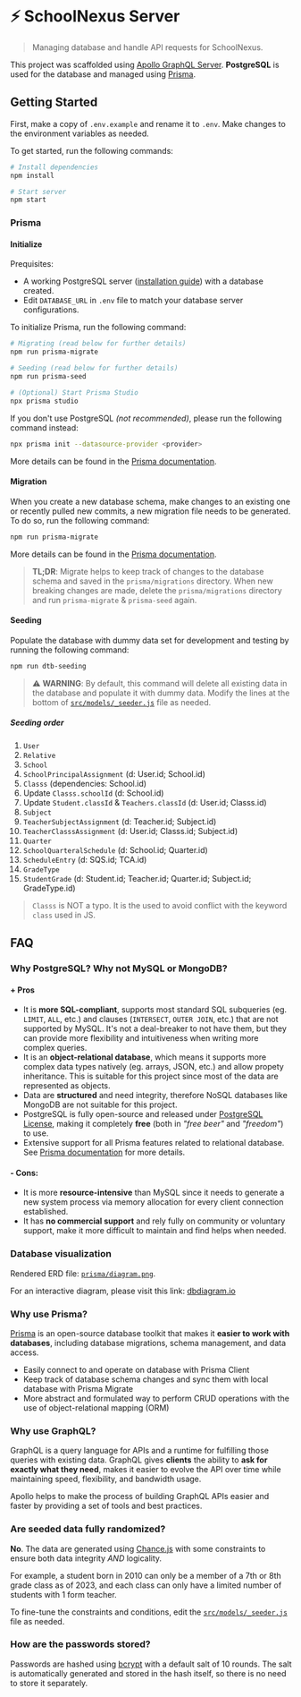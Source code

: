 # :zap: SchoolNexus Server

> Managing database and handle API requests for SchoolNexus.

This project was scaffolded using [Apollo GraphQL Server](https://www.apollographql.com/docs/apollo-server). **PostgreSQL** is used for the database and managed using [Prisma](https://www.prisma.io/).

## Getting Started

First, make a copy of `.env.example` and rename it to `.env`. Make changes to the environment variables as needed.

To get started, run the following commands:

```bash
# Install dependencies
npm install

# Start server
npm start
```

### Prisma

#### Initialize

Prequisites:

-   A working PostgreSQL server ([installation guide](https://www.postgresqltutorial.com/postgresql-getting-started/install-postgresql/)) with a database created.
-   Edit `DATABASE_URL` in `.env` file to match your database server configurations.

To initialize Prisma, run the following command:

```bash
# Migrating (read below for further details)
npm run prisma-migrate

# Seeding (read below for further details)
npm run prisma-seed

# (Optional) Start Prisma Studio
npx prisma studio
```

If you don't use PostgreSQL _(not recommended)_, please run the following command instead:

```bash
npx prisma init --datasource-provider <provider>
```

More details can be found in the [Prisma documentation](https://www.prisma.io/docs/getting-started/setup-prisma/start-from-scratch).

#### Migration

When you create a new database schema, make changes to an existing one or recently pulled new commits, a new migration file needs to be generated. To do so, run the following command:

```bash
npm run prisma-migrate
```

More details can be found in the [Prisma documentation](https://www.prisma.io/docs/concepts/components/prisma-migrate).

> **TL;DR**: Migrate helps to keep track of changes to the database schema and saved in the `prisma/migrations` directory. When new breaking changes are made, delete the `prisma/migrations` directory and run `prisma-migrate` & `prisma-seed` again.

#### Seeding

Populate the database with dummy data set for development and testing by running the following command:

```bash
npm run dtb-seeding
```

> :warning: **WARNING**: By default, this command will delete all existing data in the database and populate it with dummy data. Modify the lines at the bottom of [`src/models/_seeder.js`](/SchoolNexus-Server/src/models/_seeder.js) file as needed.

##### Seeding order

1. `User`
1. `Relative`
1. `School`
1. `SchoolPrincipalAssignment` (d: User.id; School.id)
1. `Classs` (dependencies: School.id)
1. Update `Classs.schoolId` (d: School.id)
1. Update `Student.classId` & `Teachers.classId` (d: User.id; Classs.id)
1. `Subject`
1. `TeacherSubjectAssignment` (d: Teacher.id; Subject.id)
1. `TeacherClasssAssignment` (d: User.id; Classs.id; Subject.id)
1. `Quarter`
1. `SchoolQuarteralSchedule` (d: School.id; Quarter.id)
1. `ScheduleEntry` (d: SQS.id; TCA.id)
1. `GradeType`
1. `StudentGrade` (d: Student.id; Teacher.id; Quarter.id; Subject.id; GradeType.id)

> `Classs` is NOT a typo. It is the used to avoid conflict with the keyword `class` used in JS.

## FAQ

### Why PostgreSQL? Why not MySQL or MongoDB?

#### \+ Pros

-   It is **more SQL-compliant**, supports most standard SQL subqueries (eg. `LIMIT`, `ALL`, etc.) and clauses (`INTERSECT`, `OUTER JOIN`, etc.) that are not supported by MySQL. It's not a deal-breaker to not have them, but they can provide more flexibility and intuitiveness when writing more complex queries.
-   It is an **object-relational database**, which means it supports more complex data types natively (eg. arrays, JSON, etc.) and allow propety inheritance. This is suitable for this project since most of the data are represented as objects.
-   Data are **structured** and need integrity, therefore NoSQL databases like MongoDB are not suitable for this project.
-   PostgreSQL is fully open-source and released under [PostgreSQL License](https://www.postgresql.org/about/licence/), making it completely **free** (both in _"free beer"_ and _"freedom"_) to use.
-   Extensive support for all Prisma features related to relational database. See [Prisma documentation](https://www.prisma.io/docs/reference/database-reference/database-features) for more details.

#### \- Cons:

-   It is more **resource-intensive** than MySQL since it needs to generate a new system process via memory allocation for every client connection established.
-   It has **no commercial support** and rely fully on community or voluntary support, make it more difficult to maintain and find helps when needed.

### Database visualization

Rendered ERD file: [`prisma/diagram.png`](/SchoolNexus-Server/prisma/diagram.png).

For an interactive diagram, please visit this link: [dbdiagram.io](https://dbdiagram.io/d/CS207b-Database-Schema-65605c8e3be1495787a68a95)

### Why use Prisma?

[Prisma](https://www.prisma.io) is an open-source database toolkit that makes it **easier to work with databases**, including database migrations, schema management, and data access.

-   Easily connect to and operate on database with Prisma Client
-   Keep track of database schema changes and sync them with local database with Prisma Migrate
-   More abstract and formulated way to perform CRUD operations with the use of object-relational mapping (ORM)

### Why use GraphQL?

GraphQL is a query language for APIs and a runtime for fulfilling those queries with existing data. GraphQL gives **clients** the ability to **ask for exactly what they need**, makes it easier to evolve the API over time while maintaining speed, flexibility, and bandwidth usage.

Apollo helps to make the process of building GraphQL APIs easier and faster by providing a set of tools and best practices.

### Are seeded data fully randomized?

**No**. The data are generated using [Chance.js](https://chancejs.com/) with some constraints to ensure both data integrity _AND_ logicality.

For example, a student born in 2010 can only be a member of a 7th or 8th grade class as of 2023, and each class can only have a limited number of students with 1 form teacher.

To fine-tune the constraints and conditions, edit the [`src/models/_seeder.js`](/SchoolNexus-Server/src/models/_seeder.js) file as needed.

### How are the passwords stored?

Passwords are hashed using [bcrypt](https://www.npmjs.com/package/bcrypt) with a default salt of 10 rounds. The salt is automatically generated and stored in the hash itself, so there is no need to store it separately.
